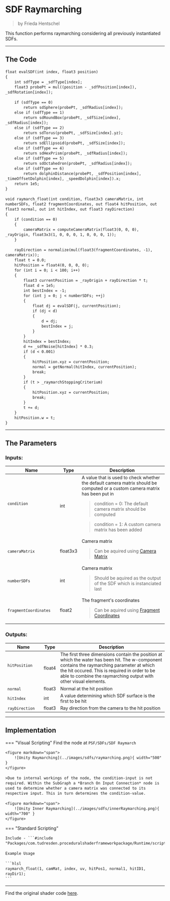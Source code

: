 <div class="container">
    <h1 class="main-heading">SDF Raymarching</h1>
    <blockquote class="author">by Frieda Hentschel</blockquote>
</div>

This function performs raymarching considering all previously instantiated SDFs.

---

## The Code

``` hlsl
float evalSDF(int index, float3 position)
{
    int sdfType = _sdfType[index];
    float3 probePt = mul((position - _sdfPosition[index]), _sdfRotation[index]);
    
    if (sdfType == 0)
        return sdSphere(probePt, _sdfRadius[index]);
    else if (sdfType == 1)
        return sdRoundBox(probePt, _sdfSize[index], _sdfRadius[index]);
    else if (sdfType == 2)
        return sdTorus(probePt, _sdfSize[index].yz);
    else if (sdfType == 3)
        return sdEllipsoid(probePt, _sdfSize[index]);
    else if (sdfType == 4)
        return sdHexPrism(probePt, _sdfRadius[index]);
    else if (sdfType == 5)
        return sdOctahedron(probePt, _sdfRadius[index]);
    else if (sdfType == 6)
        return dolphinDistance(probePt, _sdfPosition[index], _timeOffsetDolphin[index], _speedDolphin[index]).x;
    return 1e5;
}

void raymarch_float(int condition, float3x3 cameraMatrix, int numberSDFs, float2 fragmentCoordinates, out float4 hitPosition, out float3 normal, out int hitIndex, out float3 rayDirection)
{
    if (condition == 0)
    {
        cameraMatrix = computeCameraMatrix(float3(0, 0, 0), _rayOrigin, float3x3(1, 0, 0, 0, 1, 0, 0, 0, 1));
    }
    
    rayDirection = normalize(mul(float3(fragmentCoordinates, -1), cameraMatrix));
    float t = 0.0;
    hitPosition = float4(0, 0, 0, 0);
    for (int i = 0; i < 100; i++)
    {
        float3 currentPosition = _rayOrigin + rayDirection * t; 
        float d = 1e5;
        int bestIndex = -1;
        for (int j = 0; j < numberSDFs; ++j)
        {
            float dj = evalSDF(j, currentPosition);
            if (dj < d)
            {
                d = dj; 
                bestIndex = j;
            }
        }
        hitIndex = bestIndex;
        d += _sdfNoise[hitIndex] * 0.3;
        if (d < 0.001)
        {
            hitPosition.xyz = currentPosition;
            normal = getNormal(hitIndex, currentPosition);
            break;
        }
        if (t > _raymarchStoppingCriterium)
        {
            hitPosition.xyz = currentPosition;
            break;
        }
        t += d;
    }
    hitPosition.w = t;
}
```

---

## The Parameters

### Inputs:
| Name            | Type     | Description |
|-----------------|----------|-------------|
| `condition`  <img width=150/>  | int   |  A value that is used to check whether the default camera matrix should be computed or a custom camera matrix has been put in <br> <blockquote> condition = 0: The default camera matrix should be computed </blockquote> <blockquote> condition = 1: A custom camera matrix has been added </blockquote>|
| `cameraMatrix`  | float3x3   |  Camera matrix <br> <blockquote>Can be aquired using [Camera Matrix](../camera/cameraMatrix.md)</blockquote> |
| `numberSDFs`  | int   |  Camera matrix <br> <blockquote>Should be aquired as the output of the SDF which is instanciated last</blockquote> |
| `fragmentCoordinates` | float2   |  The fragment's coordinates <br> <blockquote>Can be aquired using [Fragment Coordinates](../basics/fragCoords.md)</blockquote> |

### Outputs:
| Name            | Type     | Description |
|-----------------|----------|-------------|
| `hitPosition`  <img width=100/>  | float4   |  The first three dimensions contain the position at which the water has been hit. The w-component contains the raymarching parameter at which the hit occured. This is required in order to be able to combine the raymarching output with other visual elements. |
| `normal`  | float3   |  Normal at the hit position |
| `hitIndex` | int  |  A value determining which SDF surface is the first to be hit|
| `rayDirection` | float3   |  Ray direction from the camera to the hit position |

---

## Implementation

=== "Visual Scripting"
    Find the node at `PSF/SDFs/SDF Raymarch`

    <figure markdown="span">
        ![Unity Raymarching](../images/sdfs/raymarching.png){ width="500" }
    </figure>

    >Due to internal workings of the node, the condition-input is not required. Within the SubGraph a *Branch On Input Connection* node is used to determine whether a camera matrix was connected to its respective input. This in turn determines the condition-value.

    <figure markdown="span">
        ![Unity Inner Raymarching](../images/sdfs/innerRaymarching.png){ width="700" }
    </figure>

=== "Standard Scripting"

    Include - ```#include "Packages/com.tudresden.proceduralshaderframeworkpackage/Runtime/scripts/sdf_functions.hlsl"```

    Example Usage

    ```hlsl
    raymarch_float(1, camMat, index, uv, hitPos1, normal1, hitID1, rayDir1);
    ```

---

Find the original shader code [here](../../../shaders/geometry/SDF_Shader.md).